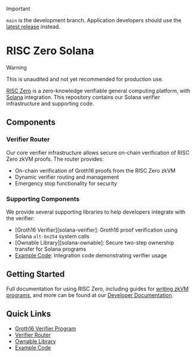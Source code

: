 > [!IMPORTANT]
> `main` is the development branch. Application developers should use the [latest release](https://github.com/risc0/risc0-solana/releases) instead.

# RISC Zero Solana

> [!WARNING]
> This is unaudited and not yet recommended for production use. 

[RISC Zero] is a zero-knowledge verifiable general computing platform, with [Solana] integration.
This repository contains our Solana verifier infrastructure and supporting code.

## Components

### Verifier Router

Our core verifier infrastructure allows secure on-chain verification of RISC Zero zkVM proofs. The router provides:

- On-chain verification of Groth16 proofs from the RISC Zero zkVM
- Dynamic verifier routing and management
- Emergency stop functionality for security

### Supporting Components

We provide several supporting libraries to help developers integrate with the verifier:

- [Groth16 Verifier][solana-verifier]: Groth16 proof verification using Solana `alt-bn254` system calls
- [Ownable Library][solana-ownable]: Secure two-step ownership transfer for Solana programs
- [Example Code][examples]: Integration code demonstrating verifier usage

## Getting Started

Full documentation for using RISC Zero, including guides for [writing zkVM programs][risc0-quickstart], and more can be found at our [Developer Documentation].

## Quick Links

- [Groth16 Verifier Program][verifier]
- [Verifier Router][router]
- [Ownable Library][ownable]
- [Example Code][examples]

[RISC Zero]: https://github.com/risc0/risc0
[Solana]: https://solana.com
[examples]: ./solana-examples
[router]: ./solana-verifier
[ownable]: ./solana-ownable
[verifier]: ./solana-verifier/programs/groth_16_verifier
[risc0-quickstart]: https://dev.risczero.com/api/zkvm/quickstart
[bonsai-quickstart]: https://dev.risczero.com/bonsai
[Developer Documentation]: https://dev.risczero.com
